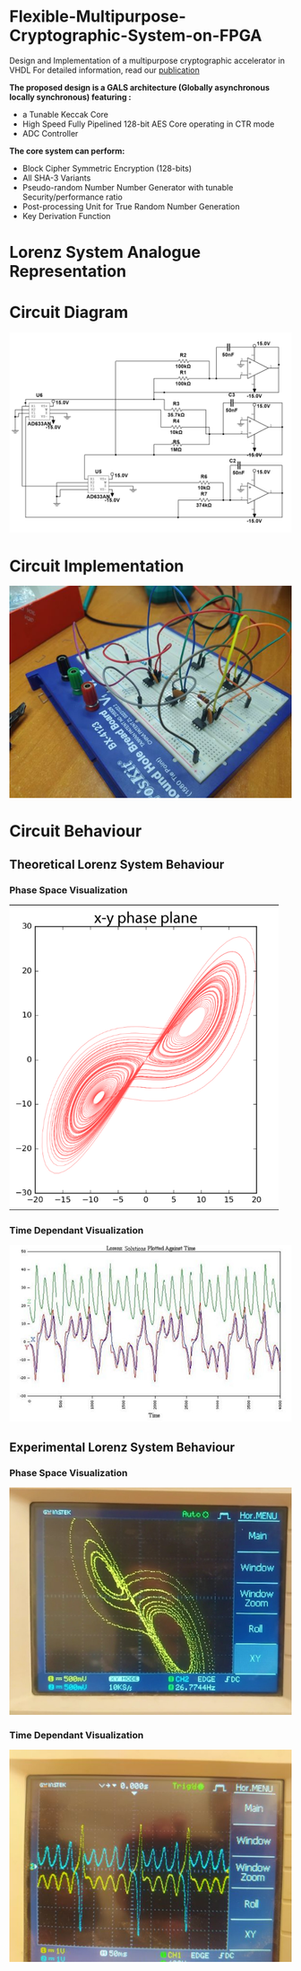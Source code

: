 # Flexible-Multipurpose-Cryptographic-System-on-FPGA
Design and Implementation of a multipurpose cryptographic accelerator in VHDL
For detailed information, read our [publication](https://ijeces.ferit.hr/index.php/ijeces/article/view/1445)

**The proposed design is a GALS architecture (Globally asynchronous locally synchronous) featuring :**
* a Tunable Keccak Core
* High Speed Fully Pipelined 128-bit AES Core operating in CTR mode
* ADC Controller

**The core system can perform:**
* Block Cipher Symmetric Encryption (128-bits)
* All SHA-3 Variants
* Pseudo-random Number Number Generator with tunable Security/performance ratio
* Post-processing Unit for True Random Number Generation
* Key Derivation Function

# Lorenz System Analogue Representation 
# Circuit Diagram 
![lorenz-diagram-multisim](https://github.com/Kalache-abdesattar/Flexible-Multipurpose-Cryptographic-System-on-FPGA/blob/main/Analog%20Lorenz%20System/lorenz_circuit.PNG)


# Circuit Implementation

![lorenz-implementation](https://github.com/Kalache-abdesattar/Flexible-Multipurpose-Cryptographic-System-on-FPGA/blob/main/lorenzCircuit.jpg)

# Circuit Behaviour 

## Theoretical Lorenz System Behaviour

### Phase Space Visualization

![lorenz-attractor-phase-space](https://github.com/Kalache-abdesattar/Flexible-Multipurpose-Cryptographic-System-on-FPGA/blob/main/Analog%20Lorenz%20System/lorenz-theoretical.PNG)

### Time Dependant Visualization

![lorenz-time](https://github.com/Kalache-abdesattar/Flexible-Multipurpose-Cryptographic-System-on-FPGA/blob/main/Analog%20Lorenz%20System/lorenz-time.png)

## Experimental Lorenz System Behaviour

### Phase Space Visualization

[![IMAGE ALT TEXT HERE](https://github.com/Kalache-abdesattar/Flexible-Multipurpose-Cryptographic-System-on-FPGA/blob/main/Analog%20Lorenz%20System/oscillo.jpg)](https://youtu.be/wafvf3TThYw)

### Time Dependant Visualization

[![IMAGE ALT TEXT HERE](https://github.com/Kalache-abdesattar/Flexible-Multipurpose-Cryptographic-System-on-FPGA/blob/main/Analog%20Lorenz%20System/Lorenz-system-time-dependant.jpg)](https://youtu.be/dwXIzn29e0U)
